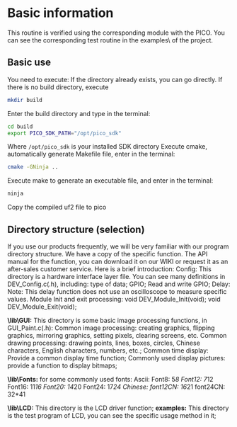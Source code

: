 # Basic information

This routine is verified using the corresponding module with the PICO. 
You can see the corresponding test routine in the examples\ of the project.

## Basic use

You need to execute:
If the directory already exists, you can go directly. If there is no build directory, execute

```sh
mkdir build
```

Enter the build directory and type in the terminal:

```sh
cd build
export PICO_SDK_PATH="/opt/pico_sdk"
```

Where `/opt/pico_sdk` is your installed SDK directory
Execute cmake, automatically generate Makefile file, enter in the terminal:

```sh
cmake -GNinja ..
```

Execute make to generate an executable file, and enter in the terminal:

```sh
ninja
```

Copy the compiled uf2 file to pico

## Directory structure (selection)

If you use our products frequently, we will be very familiar with our program directory structure. We have a copy of the specific function.
The API manual for the function, you can download it on our WIKI or request it as an after-sales customer service. Here is a brief introduction:
Config\: This directory is a hardware interface layer file. You can see many definitions in DEV_Config.c(.h), including:
   type of data;
    GPIO;
    Read and write GPIO;
    Delay: Note: This delay function does not use an oscilloscope to measure specific values.
    Module Init and exit processing:
        void DEV_Module_Init(void);
        void DEV_Module_Exit(void);

**\lib\GUI\:** This directory is some basic image processing functions, in GUI_Paint.c(.h):
    Common image processing: creating graphics, flipping graphics, mirroring graphics, setting pixels, clearing screens, etc.
    Common drawing processing: drawing points, lines, boxes, circles, Chinese characters, English characters, numbers, etc.;
    Common time display: Provide a common display time function;
    Commonly used display pictures: provide a function to display bitmaps;

**\lib\Fonts\:** for some commonly used fonts:
    Ascii:
        Font8: 5*8
        Font12: 7*12
        Font16: 11*16
        Font20: 14*20
        Font24: 17*24
    Chinese:
        font12CN: 16*21
        font24CN: 32*41

**\lib\LCD\:** This directory is the LCD driver function;
**examples\:** This directory is the test program of LCD, you can see the specific usage method in it;
